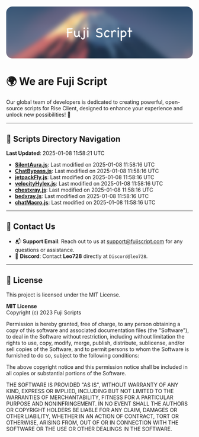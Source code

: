 ![Banner](.github/b.webp)

# 🌍 **We are Fuji Script**

Our global team of developers is dedicated to creating powerful, open-source scripts for Rise Client, designed to enhance your experience and unlock new possibilities! 🌟

---
<!-- SCRIPTS_NAVIGATION_START -->
## 📂 **Scripts Directory Navigation**

**Last Updated**: 2025-01-08 11:58:21 UTC

- **[SilentAura.js](scripts/SilentAura.js)**: Last modified on 2025-01-08 11:58:16 UTC
- **[ChatBypass.js](scripts/ChatBypass.js)**: Last modified on 2025-01-08 11:58:16 UTC
- **[jetpackFly.js](scripts/jetpackFly.js)**: Last modified on 2025-01-08 11:58:16 UTC
- **[velocityHylex.js](scripts/velocityHylex.js)**: Last modified on 2025-01-08 11:58:16 UTC
- **[chestxray.js](scripts/chestxray.js)**: Last modified on 2025-01-08 11:58:16 UTC
- **[bedxray.js](scripts/bedxray.js)**: Last modified on 2025-01-08 11:58:16 UTC
- **[chatMacro.js](scripts/chatMacro.js)**: Last modified on 2025-01-08 11:58:16 UTC

<!-- SCRIPTS_NAVIGATION_END -->

---

## 💬 **Contact Us**  
- 📬 **Support Email**: Reach out to us at [support@fujiscript.com](mailto:support@fujiscript.com) for any questions or assistance.  
- 💬 **Discord**: Contact **Leo728** directly at `Discord@leo728`.

---

## 📜 **License**

This project is licensed under the MIT License.  

**MIT License**  
Copyright (c) 2023 Fuji Scripts  

Permission is hereby granted, free of charge, to any person obtaining a copy of this software and associated documentation files (the "Software"), to deal in the Software without restriction, including without limitation the rights to use, copy, modify, merge, publish, distribute, sublicense, and/or sell copies of the Software, and to permit persons to whom the Software is furnished to do so, subject to the following conditions:  

The above copyright notice and this permission notice shall be included in all copies or substantial portions of the Software.  

THE SOFTWARE IS PROVIDED "AS IS", WITHOUT WARRANTY OF ANY KIND, EXPRESS OR IMPLIED, INCLUDING BUT NOT LIMITED TO THE WARRANTIES OF MERCHANTABILITY, FITNESS FOR A PARTICULAR PURPOSE AND NONINFRINGEMENT. IN NO EVENT SHALL THE AUTHORS OR COPYRIGHT HOLDERS BE LIABLE FOR ANY CLAIM, DAMAGES OR OTHER LIABILITY, WHETHER IN AN ACTION OF CONTRACT, TORT OR OTHERWISE, ARISING FROM, OUT OF OR IN CONNECTION WITH THE SOFTWARE OR THE USE OR OTHER DEALINGS IN THE SOFTWARE.  
